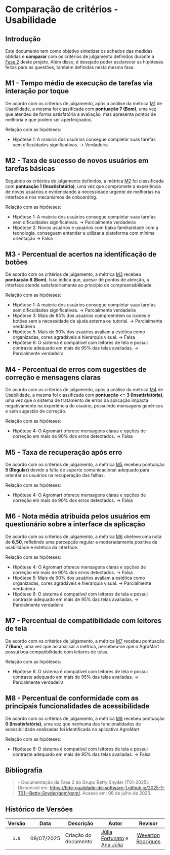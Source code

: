 # Comparação de critérios - Usabilidade

## Introdução

Este documento tem como objetivo sintetizar os achados das medidas obtidas e **comparar** com os critérios de julgamento definidos durante a [Fase 2](https://fcte-qualidade-de-software-1.github.io/2025-1-T01--Betty-Snyder/gqm/gqm/#criterios-para-julgamento) deste projeto. Além disso, é desejado poder esclarecer as hipóteses feitas para as questões, também definidas nesta mesma fase. 


## M1 - Tempo médio de execução de tarefas via interação por toque

De acordo com os critérios de julgamento, após a análise da métrica [M1](https://fcte-qualidade-de-software-1.github.io/2025-1-T01--Betty-Snyder/medidas-obtidas/usabilidade/usabilidade-m1/) de Usabilidade, a mesma foi classificada com **pontuação 7 (Bom)**, uma vez que atendeu de forma satisfatória a avaliação, mas apresenta pontos de melhoria e que podem ser aperfeiçoados. 

Relação com as hipóteses: <br>
- Hipótese 1: A maioria dos usuários consegue completar suas tarefas sem dificuldades significativas. -> Verdadeira

## M2 - Taxa de sucesso de novos usuários em tarefas básicas

Seguindo os critérios de julgamento definidos, a métrica [M2](https://fcte-qualidade-de-software-1.github.io/2025-1-T01--Betty-Snyder/medidas-obtidas/usabilidade/usabilidade-m2/) foi classificada com **pontuação 1 (Insatisfatório)**, uma vez que compromete a experiência de novos usuários e evidenciando a necessidade urgente de melhorias na interface e nos mecanismos de onboarding.

Relação com as hipóteses: <br>
- Hipótese 1: A maioria dos usuários consegue completar suas tarefas sem dificuldades significativas. -> Parcialmente verdadeira<br>
- Hipótese 2: Novos usuários e usuários com baixa familiaridade com a tecnologia, conseguem entender e utilizar a plataforma com mínima orientação -> Falsa

## M3 - Percentual de acertos na identificação de botões

De acordo com os critérios de julgamento, a métrica [M3](https://fcte-qualidade-de-software-1.github.io/2025-1-T01--Betty-Snyder/medidas-obtidas/usabilidade/usabilidade-m3/) recebeu **pontuação 8 (Bom)**. Isso indica que, apesar de pontos de atenção, a interface atende satisfatoriamente ao princípio de compreensibilidade.

Relação com as hipóteses: <br>
- Hipótese 1: A maioria dos usuários consegue completar suas tarefas sem dificuldades significativas. -> Parcialmente verdadeira <br>
- Hipótese 3: Mais de 85% dos usuários compreendem os ícones e botões sem a necessidade de ajuda externa ou tutorial. -> Parcialmente verdadeira <br>
- Hipótese 5: Mais de 90% dos usuários avaliam a estética como organizadas, cores agradáveis e hierarquia visual. -> Falsa <br>
- Hipótese 6: O sistema é compatível com leitores de tela e possui contraste adequado em mais de 95% das telas avaliadas. -> Parcialmente verdadeira <br>

## M4 - Percentual de erros com sugestões de correção e mensagens claras

De acordo com os critérios de julgamento, após a análise da métrica [M4](https://fcte-qualidade-de-software-1.github.io/2025-1-T01--Betty-Snyder/medidas-obtidas/usabilidade/usabilidade-m4/) de Usabilidade, a mesma foi classificada com **pontuação <= 3 (Insatisfatória)**, uma vez que o sistema de tratamento de erros da aplicação impacta negativamente na experiência do usuário, possuindo mensagens genéricas e sem sugestão de correção.

Relação com as hipóteses: <br>
- Hipótese 4: O Agromart oferece mensagens claras e opções de correção em mais de 90% dos erros detectados. -> Falsa <br>

## M5 - Taxa de recuperação após erro

De acordo com os critérios de julgamento, a métrica [M5](https://fcte-qualidade-de-software-1.github.io/2025-1-T01--Betty-Snyder/medidas-obtidas/usabilidade/usabilidade-m5/) recebeu pontuação **5 (Regular)** devido a falta de suporte comunicacional adequado para orientar os usuários na recuperação das falhas.

Relação com as hipóteses: <br>
- Hipótese 4: O Agromart oferece mensagens claras e opções de correção em mais de 90% dos erros detectados. -> Falsa 

## M6 - Nota média atribuída pelos usuários em questionário sobre a interface da aplicação

De acordo com os critérios de julgamento, a métrica [M6](https://fcte-qualidade-de-software-1.github.io/2025-1-T01--Betty-Snyder/medidas-obtidas/usabilidade/usabilidade-m6/) obeteve uma nota de **6,50**, refletindo uma percepção regular a moderadamente positiva de usabilidade e estética da interface.

Relação com as hipóteses: <br>
- Hipótese 4: O Agromart oferece mensagens claras e opções de correção em mais de 90% dos erros detectados. -> Falsa <br>
- Hipótese 5: Mais de 90% dos usuários avaliam a estética como organizadas, cores agradáveis e hierarquia visual. -> Parcialmente verdadeira <br>
- Hipótese 6: O sistema é compatível com leitores de tela e possui contraste adequado em mais de 95% das telas avaliadas. -> Parcialmente verdadeira

## M7 - Percentual de compatibilidade com leitores de tela

De acordo com os critérios de julgamento, a métrica [M7](https://fcte-qualidade-de-software-1.github.io/2025-1-T01--Betty-Snyder/medidas-obtidas/usabilidade/usabilidade-m7/) recebeu pontuação **7 (Bom)**, uma vez que ao analisar a métrica, percebeu-se que o AgroMart possui boa compatibilidade com leitores de telas.

Relação com as hipóteses: <br>

- Hipótese 6: O sistema é compatível com leitores de tela e possui contraste adequado em mais de 95% das telas avaliadas. -> Parcialmente verdadeira

## M8 - Percentual de conformidade com as principais funcionalidades de acessibilidade

De acordo com os critérios de julgamento, a métrica [M8](https://fcte-qualidade-de-software-1.github.io/2025-1-T01--Betty-Snyder/medidas-obtidas/usabilidade/usabilidade-m6/) recebeu pontuação **0 (Insatisfatória)**, uma vez que nenhuma das funcionalidades de acessibilidade analisadas foi identificada no aplicativo AgroMart

Relação com as hipóteses: <br>

- Hipótese 6: O sistema é compatível com leitores de tela e possui contraste adequado em mais de 95% das telas avaliadas. -> Falsa

## Bibliografia 

> \- Documentação da Fase 2 do Grupo Betty Snyder (T01-2025). Disponível em: <https://fcte-qualidade-de-software-1.github.io/2025-1-T01--Betty-Snyder/gqm/gqm/>. Acesso em: 08 de julho de 2025.

## Histórico de Versões

|Versão|Data|Descrição|Autor|Revisor|
|:----:|----|---------|-----|:-------:|
|`1.0`|08/07/2025|Criação do documento| [Júlia Fortunato](https://github.com/julia-fortunato) e [Ana Júlia](https://github.com/ailujana) |[Weverton Rodrigues](https://github.com/vevetin)|